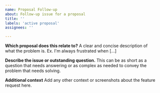 ```yaml
---
name: Proposal Follow-up
about: Follow-up issue for a proposal
title: ''
labels: 'active proposal'
assignees: ''

---
```


**Which proposal does this relate to?**
A clear and concise description of what the problem is. Ex. I'm always frustrated when [...]

**Describe the issue or outstanding question.**
This can be as short as a question that needs answering or as complex as needed
to convey the problem that needs solving.

**Additional context**
Add any other context or screenshots about the feature request here.
